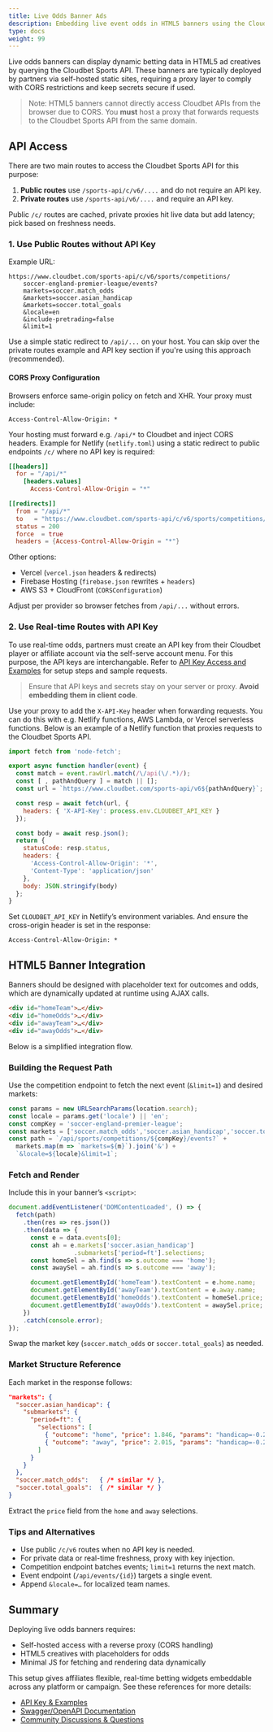 ```yaml
---
title: Live Odds Banner Ads
description: Embedding live event odds in HTML5 banners using the Cloudbet Sports API
type: docs
weight: 99
---
```


Live odds banners can display dynamic betting data in HTML5 ad creatives by querying the Cloudbet Sports API. These banners are typically deployed by partners via self-hosted static sites, requiring a proxy layer to comply with CORS restrictions and keep secrets secure if used.

> Note: HTML5 banners cannot directly access Cloudbet APIs from the browser due to CORS. You **must** host a proxy that forwards requests to the Cloudbet Sports API from the same domain.

## API Access

There are two main routes to access the Cloudbet Sports API for this purpose:

1. **Public routes** use `/sports-api/c/v6/....` and do not require an API key.
2. **Private routes** use `/sports-api/v6/....` and require an API key.

Public `/c/` routes are cached, private proxies hit live data but add latency; pick based on freshness needs.

### 1. Use Public Routes without API Key

Example URL:
```plain
https://www.cloudbet.com/sports-api/c/v6/sports/competitions/
    soccer-england-premier-league/events?
    markets=soccer.match_odds
    &markets=soccer.asian_handicap
    &markets=soccer.total_goals
    &locale=en
    &include-pretrading=false
    &limit=1
```

Use a simple static redirect to `/api/...` on your host. You can skip over the private routes example and API key section if you're using this approach (recommended).

#### CORS Proxy Configuration

Browsers enforce same-origin policy on fetch and XHR. Your proxy must include:

```plain
Access-Control-Allow-Origin: *
```

Your hosting must forward e.g. `/api/*` to Cloudbet and inject CORS headers. Example for Netlify (`netlify.toml`) using a static redirect to public endpoints `/c/` where no API key is required:

```toml
[[headers]]
  for = "/api/*"
    [headers.values]
      Access-Control-Allow-Origin = "*"

[[redirects]]
  from = "/api/*"
  to   = "https://www.cloudbet.com/sports-api/c/v6/sports/competitions/:splat"
  status = 200
  force  = true
  headers = {Access-Control-Allow-Origin = "*"}
```

Other options:
- Vercel (`vercel.json` headers & redirects)
- Firebase Hosting (`firebase.json` rewrites + `headers`)
- AWS S3 + CloudFront (`CORSConfiguration`)

Adjust per provider so browser fetches from `/api/...` without errors.

### 2. Use Real-time Routes with API Key

To use real-time odds, partners must create an API key from their Cloudbet player or affiliate account via the self-serve account menu. For this purpose, the API keys are interchangable. Refer to [API Key Access and Examples](/docs/sports/api/examples/) for setup steps and sample requests.

> Ensure that API keys and secrets stay on your server or proxy. **Avoid embedding them in client code**.

Use your proxy to add the `X-API-Key` header when forwarding requests. You can do this with e.g. Netlify functions, AWS Lambda, or Vercel serverless functions. Below is an example of a Netlify function that proxies requests to the Cloudbet Sports API.

```js
import fetch from 'node-fetch';

export async function handler(event) {
  const match = event.rawUrl.match(/\/api(\/.*)/);
  const [ , pathAndQuery ] = match || [];
  const url = `https://www.cloudbet.com/sports-api/v6${pathAndQuery}`;

  const resp = await fetch(url, {
    headers: { 'X-API-Key': process.env.CLOUDBET_API_KEY }
  });

  const body = await resp.json();
  return {
    statusCode: resp.status,
    headers: {
      'Access-Control-Allow-Origin': '*',
      'Content-Type': 'application/json'
    },
    body: JSON.stringify(body)
  };
}
```

Set `CLOUDBET_API_KEY` in Netlify’s environment variables. And ensure the cross-origin header is set in the response:

```plain
Access-Control-Allow-Origin: *
```

## HTML5 Banner Integration

Banners should be designed with placeholder text for outcomes and odds, which are dynamically updated at runtime using AJAX calls.

```html
<div id="homeTeam">…</div>
<div id="homeOdds">…</div>
<div id="awayTeam">…</div>
<div id="awayOdds">…</div>
```
Below is a simplified integration flow.

### Building the Request Path

Use the competition endpoint to fetch the next event (`&limit=1`) and desired markets:

```js
const params = new URLSearchParams(location.search);
const locale = params.get('locale') || 'en';
const compKey = 'soccer-england-premier-league';
const markets = ['soccer.match_odds','soccer.asian_handicap','soccer.total_goals'];
const path = `/api/sports/competitions/${compKey}/events?` +
  markets.map(m => `markets=${m}`).join('&') +
  `&locale=${locale}&limit=1`;
```

### Fetch and Render

Include this in your banner’s `<script>`:

```js
document.addEventListener('DOMContentLoaded', () => {
  fetch(path)
    .then(res => res.json())
    .then(data => {
      const e = data.events[0];
      const ah = e.markets['soccer.asian_handicap']
                  .submarkets['period=ft'].selections;
      const homeSel = ah.find(s => s.outcome === 'home');
      const awaySel = ah.find(s => s.outcome === 'away');

      document.getElementById('homeTeam').textContent = e.home.name;
      document.getElementById('awayTeam').textContent = e.away.name;
      document.getElementById('homeOdds').textContent = homeSel.price;
      document.getElementById('awayOdds').textContent = awaySel.price;
    })
    .catch(console.error);
});
```

Swap the market key (`soccer.match_odds` or `soccer.total_goals`) as needed.

### Market Structure Reference

Each market in the response follows:

```json
"markets": {
  "soccer.asian_handicap": {
    "submarkets": {
      "period=ft": {
        "selections": [
          { "outcome": "home", "price": 1.846, "params": "handicap=-0.25" },
          { "outcome": "away", "price": 2.015, "params": "handicap=-0.25" }
        ]
      }
    }
  },
  "soccer.match_odds":   { /* similar */ },
  "soccer.total_goals":  { /* similar */ }
}
```

Extract the `price` field from the `home` and `away` selections.

### Tips and Alternatives

- Use public `/c/v6` routes when no API key is needed.
- For private data or real-time freshness, proxy with key injection.
- Competition endpoint batches events; `limit=1` returns the next match.
- Event endpoint (`/api/events/{id}`) targets a single event.
- Append `&locale=…` for localized team names.

## Summary

Deploying live odds banners requires:

- Self-hosted access with a reverse proxy (CORS handling)
- HTML5 creatives with placeholders for odds
- Minimal JS for fetching and rendering data dynamically

This setup gives affiliates flexible, real-time betting widgets embeddable across any platform or campaign. See these references for more details:

- [API Key & Examples](/docs/sports/api/examples/)
- [Swagger/OpenAPI Documentation](https://cloudbet.com/api)
- [Community Discussions & Questions](https://github.com/cloudbet/docs/discussions/)
